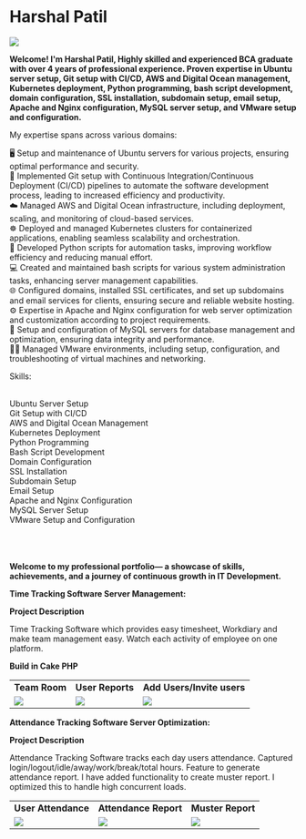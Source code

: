 # Harshal Patil
<img src="https://www.teamob.ai/images/harshal.gif">

<b>Welcome! I'm Harshal Patil, Highly skilled and experienced BCA graduate with over 4 years of professional experience. Proven expertise in Ubuntu server setup, Git setup with CI/CD, AWS and Digital Ocean management, Kubernetes deployment, Python programming, bash script development, domain configuration, SSL installation, subdomain setup, email setup, Apache and Nginx configuration, MySQL server setup, and VMware setup and configuration.</b>

My expertise spans across various domains:

🖥️ Setup and maintenance of Ubuntu servers for various projects, ensuring optimal performance and security.<br>
🔗 Implemented Git setup with Continuous Integration/Continuous Deployment (CI/CD) pipelines to automate the software development process, leading to increased efficiency and productivity.<br>
☁️ Managed AWS and Digital Ocean infrastructure, including deployment, scaling, and monitoring of cloud-based services.<br>
☸️ Deployed and managed Kubernetes clusters for containerized applications, enabling seamless scalability and orchestration.<br>
🐍 Developed Python scripts for automation tasks, improving workflow efficiency and reducing manual effort.<br>
💻 Created and maintained bash scripts for various system administration tasks, enhancing server management capabilities.<br>
🌐 Configured domains, installed SSL certificates, and set up subdomains and email services for clients, ensuring secure and reliable website hosting.<br>
⚙️ Expertise in Apache and Nginx configuration for web server optimization and customization according to project requirements.<br>
🔧 Setup and configuration of MySQL servers for database management and optimization, ensuring data integrity and performance.<br>
🖥️‍🔧 Managed VMware environments, including setup, configuration, and troubleshooting of virtual machines and networking.<br>

Skills:<br><br>

Ubuntu Server Setup<br>
Git Setup with CI/CD<br>
AWS and Digital Ocean Management<br>
Kubernetes Deployment<br>
Python Programming<br>
Bash Script Development<br>
Domain Configuration<br>
SSL Installation<br>
Subdomain Setup<br>
Email Setup<br>
Apache and Nginx Configuration<br>
MySQL Server Setup<br>
VMware Setup and Configuration<br>
<br><br><br>

<b>Welcome to my professional portfolio— a showcase of skills, achievements, and a journey of continuous growth in IT Development.</b>


<b>Time Tracking Software Server Management:</b>

<b>Project Description</b>

Time Tracking Software which provides easy timesheet, Workdiary and make team management easy. Watch each activity of employee on one platform.

<b>Build in Cake PHP</b>

<table>
  <tr>
    <td><b>Team Room</b></td>
     <td><b>User Reports</b></td>
     <td><b>Add Users/Invite users </b></td>
 
  </tr>
  <tr>
    <td><img src="https://github.com/srsinfosystems/Sumit/assets/7068992/644cf91a-7fae-4984-9dc4-43763c492891"></td>
    <td><img src="https://github.com/srsinfosystems/Sumit/assets/7068992/fd89728e-7443-4fbe-81a5-6b62a6eb62a4"></td>
    <td><img src="https://github.com/srsinfosystems/Sumit/assets/7068992/9efdf6e2-cf72-4f3a-8b70-bc526c7309cf"></td>
  
  </tr>
 </table>


 <b>Attendance Tracking Software Server Optimization:</b>
 
<b>Project Description</b>

Attendance Tracking Software tracks each day users attendance. Captured login/logout/idle/away/work/break/total hours. Feature to generate attendance report. I have added functionality to create muster report. I optimized this to handle high concurrent loads.

<table>
  <tr>
    <td><b>User Attendance</b></td>
     <td><b>Attendance Report</b></td>
     <td><b>Muster Report</b></td>
 
  </tr>
  <tr>
    <td><img src="https://github.com/srsinfosystems/Sumit/assets/7068992/5fa79c3a-a81b-4af4-8397-368efbf12b9c"></td>
    <td><img src="https://github.com/srsinfosystems/Sumit/assets/7068992/f7b182f1-57b0-4f58-afb5-a00578354e26"></td>
    <td><img src="https://github.com/srsinfosystems/Sumit/assets/7068992/0569b607-a5ff-43ab-91b4-c717a7d1793f"></td>
  
  </tr>
 </table>









